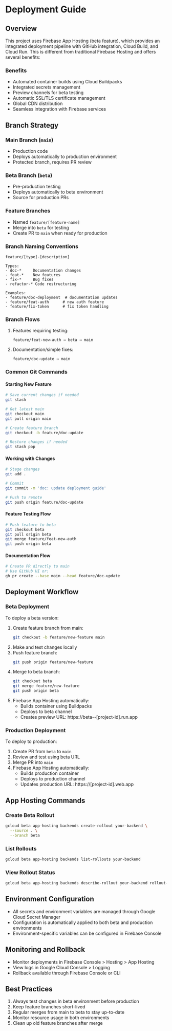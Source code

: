 # Deployment Guide

## Overview
This project uses Firebase App Hosting (beta feature), which provides an integrated deployment pipeline with GitHub integration, Cloud Build, and Cloud Run. This is different from traditional Firebase Hosting and offers several benefits:

### Benefits
- Automated container builds using Cloud Buildpacks
- Integrated secrets management
- Preview channels for beta testing
- Automatic SSL/TLS certificate management
- Global CDN distribution
- Seamless integration with Firebase services

## Branch Strategy

### Main Branch (`main`)
- Production code
- Deploys automatically to production environment
- Protected branch, requires PR review

### Beta Branch (`beta`)
- Pre-production testing
- Deploys automatically to beta environment
- Source for production PRs

### Feature Branches
- Named `feature/[feature-name]`
- Merge into `beta` for testing
- Create PR to `main` when ready for production

### Branch Naming Conventions
```
feature/[type]-[description]

Types:
- doc-*     Documentation changes
- feat-*    New features
- fix-*     Bug fixes
- refactor-* Code restructuring

Examples:
- feature/doc-deployment  # documentation updates
- feature/feat-auth      # new auth feature
- feature/fix-token      # fix token handling
```

### Branch Flows
1. Features requiring testing:
   ```
   feature/feat-new-auth → beta → main
   ```
2. Documentation/simple fixes:
   ```
   feature/doc-update → main
   ```

### Common Git Commands

#### Starting New Feature
```bash
# Save current changes if needed
git stash

# Get latest main
git checkout main
git pull origin main

# Create feature branch
git checkout -b feature/doc-update

# Restore changes if needed
git stash pop
```

#### Working with Changes
```bash
# Stage changes
git add .

# Commit
git commit -m 'doc: update deployment guide'

# Push to remote
git push origin feature/doc-update
```

#### Feature Testing Flow
```bash
# Push feature to beta
git checkout beta
git pull origin beta
git merge feature/feat-new-auth
git push origin beta
```

#### Documentation Flow
```bash
# Create PR directly to main
# Use GitHub UI or:
gh pr create --base main --head feature/doc-update
```

## Deployment Workflow

### Beta Deployment
To deploy a beta version:
1. Create feature branch from main:
   ```bash
   git checkout -b feature/new-feature main
   ```
2. Make and test changes locally
3. Push feature branch:
   ```bash
   git push origin feature/new-feature
   ```
4. Merge to beta branch:
   ```bash
   git checkout beta
   git merge feature/new-feature
   git push origin beta
   ```
5. Firebase App Hosting automatically:
   - Builds container using Buildpacks
   - Deploys to beta channel
   - Creates preview URL: https://beta--[project-id].run.app

### Production Deployment
To deploy to production:
1. Create PR from `beta` to `main`
2. Review and test using beta URL
3. Merge PR into `main`
4. Firebase App Hosting automatically:
   - Builds production container
   - Deploys to production channel
   - Updates production URL: https://[project-id].web.app

## App Hosting Commands

### Create Beta Rollout
```bash
gcloud beta app-hosting backends create-rollout your-backend \
  --source . \
  --branch beta
```

### List Rollouts
```bash
gcloud beta app-hosting backends list-rollouts your-backend
```

### View Rollout Status
```bash
gcloud beta app-hosting backends describe-rollout your-backend rollout-id
```

## Environment Configuration
- All secrets and environment variables are managed through Google Cloud Secret Manager
- Configuration is automatically applied to both beta and production environments
- Environment-specific variables can be configured in Firebase Console

## Monitoring and Rollback
- Monitor deployments in Firebase Console > Hosting > App Hosting
- View logs in Google Cloud Console > Logging
- Rollback available through Firebase Console or CLI

## Best Practices
1. Always test changes in beta environment before production
2. Keep feature branches short-lived
3. Regular merges from main to beta to stay up-to-date
4. Monitor resource usage in both environments
5. Clean up old feature branches after merge
